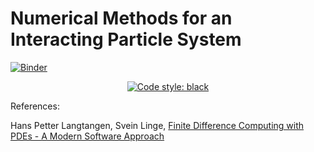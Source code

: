 # Numerical Methods for an Interacting Particle System

[![Binder](https://mybinder.org/badge_logo.svg)](https://mybinder.org/v2/gh/Tom271/InteractingParticleSystems/master)
<p align="center">
<a href="https://github.com/psf/black"><img alt="Code style: black" src="https://img.shields.io/badge/code%20style-black-000000.svg"></a>
</p>

References:

Hans Petter Langtangen, Svein Linge, [Finite Difference Computing
with PDEs - A Modern Software
Approach](https://hplgit.github.io/fdm-book/doc/pub/book/pdf/fdm-book-4screen.pdf)
